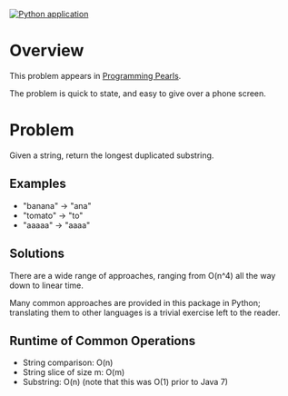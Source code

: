 [![Python application](https://github.com/taylor-peterson/longest-duplicated-substring/actions/workflows/python-app.yml/badge.svg)](https://github.com/taylor-peterson/longest-duplicated-substring/actions/workflows/python-app.yml)

# Overview
This problem appears in [Programming Pearls](http://www.amazon.com/Programming-Pearls-2nd-Jon-Bentley/dp/0201657880/ref=sr_1_1?ie=UTF8&s=books&qid=1268415457&sr=8-1).

The problem is quick to state, and easy to give over a phone screen.

# Problem
Given a string, return the longest duplicated substring.

## Examples
* "banana" -> "ana"
* "tomato" -> "to"
* "aaaaa" -> "aaaa"

## Solutions
There are a wide range of approaches, ranging from O(n^4) all the way down to linear time.

Many common approaches are provided in this package in Python; translating them to
other languages is a trivial exercise left to the reader.

## Runtime of Common Operations
* String comparison: O(n)
* String slice of size m: O(m)
* Substring: O(n) (note that this was O(1) prior to Java 7)
